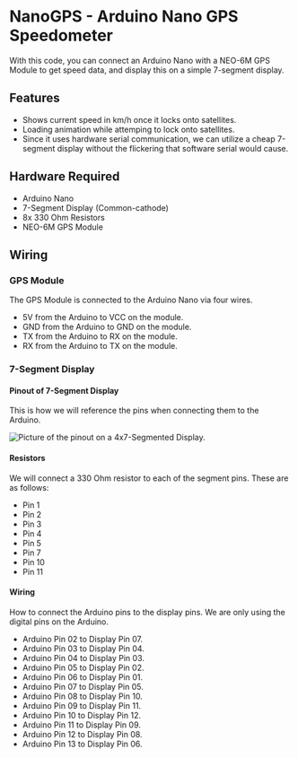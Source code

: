 # NanoGPS - Arduino Nano GPS Speedometer
With this code, you can connect an Arduino Nano with a NEO-6M GPS Module to get speed data, and display this on a simple 7-segment display.

## Features
- Shows current speed in km/h once it locks onto satellites.
- Loading animation while attemping to lock onto satellites.
- Since it uses hardware serial communication, we can utilize a cheap 7-segment display without the flickering that software serial would cause.

## Hardware Required
- Arduino Nano 
- 7-Segment Display (Common-cathode)
- 8x 330 Ohm Resistors
- NEO-6M GPS Module

## Wiring
### GPS Module
The GPS Module is connected to the Arduino Nano via four wires. 
- 5V from the Arduino to VCC on the module.
- GND from the Arduino to GND on the module.
- TX from the Arduino to RX on the module.
- RX from the Arduino to TX on the module.
### 7-Segment Display
#### Pinout of 7-Segment Display
This is how we will reference the pins when connecting them to the Arduino.


![Picture of the pinout on a 4x7-Segmented Display.](https://github.com/simonliii/NanoGPS/assets/18261239/567cfaec-05b5-45c7-86c9-c068eccd28fb)

#### Resistors
We will connect a 330 Ohm resistor to each of the segment pins. These are as follows:
- Pin 1
- Pin 2
- Pin 3
- Pin 4
- Pin 5
- Pin 7
- Pin 10
- Pin 11


#### Wiring
How to connect the Arduino pins to the display pins. We are only using the digital pins on the Arduino.

- Arduino Pin 02 to Display Pin 07.
- Arduino Pin 03 to Display Pin 04.
- Arduino Pin 04 to Display Pin 03.
- Arduino Pin 05 to Display Pin 02.
- Arduino Pin 06 to Display Pin 01.
- Arduino Pin 07 to Display Pin 05.
- Arduino Pin 08 to Display Pin 10.
- Arduino Pin 09 to Display Pin 11.
- Arduino Pin 10 to Display Pin 12.
- Arduino Pin 11 to Display Pin 09.
- Arduino Pin 12 to Display Pin 08.
- Arduino Pin 13 to Display Pin 06.

